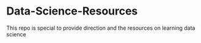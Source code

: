 # Data-Science-Resources
This repo is special to provide direction and the resources on learning data science
